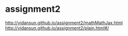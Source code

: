 # assignment2
http://yidansun.github.io/assignment2/mathMathJax.html 
http://yidansun.github.io/assignment2/plain.html#/
